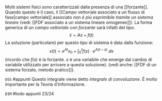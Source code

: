 Molti sistemi fisici sono caratterizzati dalla presenza di una [[forzante]]. Quando questo è il caso, il [[Campo vettoriale associato a un flusso di fase|campo vettoriale]] associato _non è più esprimibile tramite un sistema lineare_ (vedi: [[FDF associato a un sistema lineare omogeneo]]).
La forma generica di un _campo vettoriale con forzante_ sarà infatti del tipo:
$$
\dot x = Ax + f(t)
$$
La soluzione (particolare) per questo tipo di sistema è data dalla funzione:
$$
x(t) = e^{At} x_0 +  \int_0^t{
    f(s) \cdot e^{A(t-s)}\ ds
}
$$
(ricordo che $f(s)$ è la forzante. $s$ è una variabile che emerge dal cambio di variabile utilizzato per arrivare a questa soluzione).
(vedi anche: [[FDF di un sistema forzato, metodo pratico]]).

`OSS` #appunti Questo integrale viene detto _integrale di convoluzione_. È molto importante per la Teoria d'Informazione.

`DIM` #todo appunti 23/24